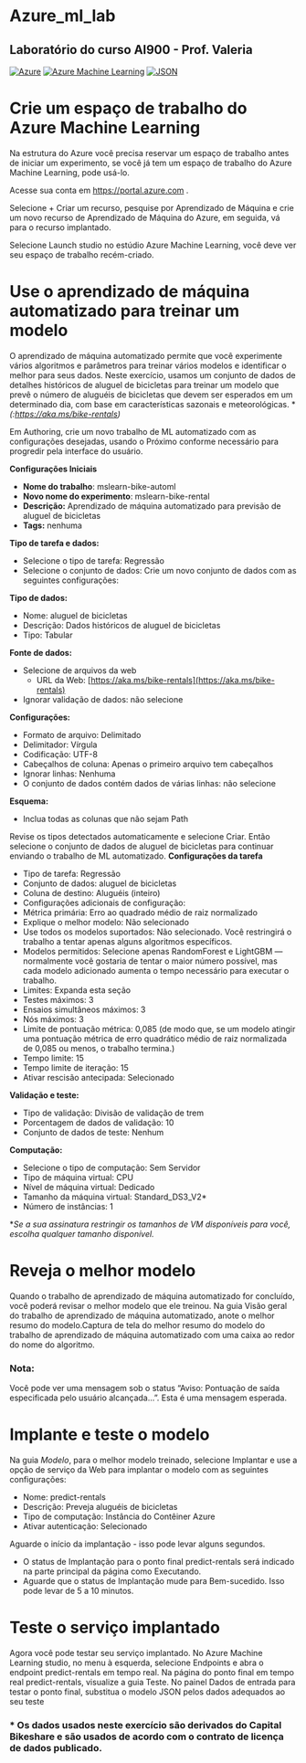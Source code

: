 # Azure_ml_lab
## Laboratório do curso AI900 - Prof. Valeria

[![Azure](https://img.shields.io/badge/Azure-0078D4?style=for-the-badge&logo=microsoft-azure&logoColor=white)](https://azure.microsoft.com/)
[![Azure Machine Learning](https://img.shields.io/badge/Azure%20Machine%20Learning-003366?style=for-the-badge&logo=microsoft-azure&logoColor=white)](https://azure.microsoft.com/en-us/services/machine-learning/)
[![JSON](https://img.shields.io/badge/JSON-4930a0?style=for-the-badge&logo=json&logoColor=white)](https://www.json.org/)


# Crie um espaço de trabalho do Azure Machine Learning

Na estrutura do Azure você precisa reservar um espaço de trabalho antes de iniciar um experimento, se você já tem um espaço de trabalho do Azure Machine Learning, pode usá-lo.

Acesse sua conta em https://portal.azure.com .

Selecione + Criar um recurso, pesquise por Aprendizado de Máquina e crie um novo recurso de Aprendizado de Máquina do Azure, em seguida, vá para o recurso implantado.

Selecione Launch studio no estúdio Azure Machine Learning, você deve ver seu espaço de trabalho recém-criado.

# Use o aprendizado de máquina automatizado para treinar um modelo

O aprendizado de máquina automatizado permite que você experimente vários algoritmos e parâmetros para treinar vários modelos e identificar o melhor para seus dados. Neste exercício, usamos um conjunto de dados de detalhes históricos de aluguel de bicicletas para treinar um modelo que prevê o número de aluguéis de bicicletas que devem ser esperados em um determinado dia, com base em características sazonais e meteorológicas. **(:https://aka.ms/bike-rentals)*


Em Authoring, crie um novo trabalho de ML automatizado com as configurações desejadas, usando o Próximo conforme necessário para progredir pela interface do usuário.

**Configurações Iniciais**
- **Nome do trabalho**: mslearn-bike-automl 
- **Novo nome do experimento**: mslearn-bike-rental 
- **Descrição:** Aprendizado de máquina automatizado para previsão de aluguel de bicicletas
- **Tags:** nenhuma

**Tipo de tarefa e dados:**
- Selecione o tipo de tarefa: Regressão
- Selecione o conjunto de dados: Crie um novo conjunto de dados com as seguintes configurações:

**Tipo de dados:**
- Nome: aluguel de bicicletas
- Descrição: Dados históricos de aluguel de bicicletas
- Tipo: Tabular

**Fonte de dados:**
- Selecione de arquivos da web
  - URL da Web: [https://aka.ms/bike-rentals](https://aka.ms/bike-rentals)
- Ignorar validação de dados: não selecione

**Configurações:**
- Formato de arquivo: Delimitado
- Delimitador: Vírgula
- Codificação: UTF-8
- Cabeçalhos de coluna: Apenas o primeiro arquivo tem cabeçalhos
- Ignorar linhas: Nenhuma
- O conjunto de dados contém dados de várias linhas: não selecione

**Esquema:**
- Inclua todas as colunas que não sejam Path

Revise os tipos detectados automaticamente e selecione Criar. Então selecione o conjunto de dados de aluguel de bicicletas para continuar enviando o trabalho de ML automatizado.
**Configurações da tarefa**
- Tipo de tarefa: Regressão
- Conjunto de dados: aluguel de bicicletas
- Coluna de destino: Aluguéis (inteiro)
- Configurações adicionais de configuração:
- Métrica primária: Erro ao quadrado médio de raiz normalizado
- Explique o melhor modelo: Não selecionado
- Use todos os modelos suportados: Não selecionado. Você restringirá o trabalho a tentar apenas alguns algoritmos específicos.
- Modelos permitidos: Selecione apenas RandomForest e LightGBM — normalmente você gostaria de tentar o maior número possível, mas cada modelo adicionado aumenta o tempo necessário para executar o trabalho.
- Limites: Expanda esta seção
- Testes máximos: 3
- Ensaios simultâneos máximos: 3
- Nós máximos: 3
- Limite de pontuação métrica: 0,085 (de modo que, se um modelo atingir uma pontuação métrica de erro quadrático médio de raiz normalizada de 0,085 ou menos, o trabalho termina.)
- Tempo limite: 15
- Tempo limite de iteração: 15
- Ativar rescisão antecipada: Selecionado
  
**Validação e teste:**

- Tipo de validação: Divisão de validação de trem
- Porcentagem de dados de validação: 10
- Conjunto de dados de teste: Nenhum

**Computação:**

- Selecione o tipo de computação: Sem Servidor
- Tipo de máquina virtual: CPU
- Nível de máquina virtual: Dedicado
- Tamanho da máquina virtual: Standard_DS3_V2*
- Número de instâncias: 1
  
**Se a sua assinatura restringir os tamanhos de VM disponíveis para você, escolha qualquer tamanho disponível.*
  
# Reveja o melhor modelo

Quando o trabalho de aprendizado de máquina automatizado for concluído, você poderá revisar o melhor modelo que ele treinou.
Na guia Visão geral do trabalho de aprendizado de máquina automatizado, anote o melhor resumo do modelo.Captura de tela do melhor resumo do modelo do trabalho de aprendizado de máquina automatizado com uma caixa ao redor do nome do algoritmo.

### Nota:
Você pode ver uma mensagem sob o status “Aviso: Pontuação de saída especificada pelo usuário alcançada...”. Esta é uma mensagem esperada. 

# Implante e teste o modelo

Na guia *Modelo*, para o melhor modelo treinado, selecione Implantar e use a opção de serviço da Web para implantar o modelo com as seguintes configurações:

- Nome: predict-rentals
- Descrição: Preveja aluguéis de bicicletas
- Tipo de computação: Instância do Contêiner Azure
- Ativar autenticação: Selecionado

Aguarde o início da implantação - isso pode levar alguns segundos. 
- O status de Implantação para o ponto final predict-rentals será indicado na parte principal da página como Executando.
- Aguarde que o status de Implantação mude para Bem-sucedido. Isso pode levar de 5 a 10 minutos.
  
# Teste o serviço implantado

Agora você pode testar seu serviço implantado.
No Azure Machine Learning studio, no menu à esquerda, selecione Endpoints e abra o endpoint predict-rentals em tempo real.
Na página do ponto final em tempo real predict-rentals, visualize a guia Teste.
No painel Dados de entrada para testar o ponto final, substitua o modelo JSON pelos dados adequados ao seu teste

### * Os dados usados neste exercício são derivados do Capital Bikeshare e são usados de acordo com o contrato de licença de dados publicado.
